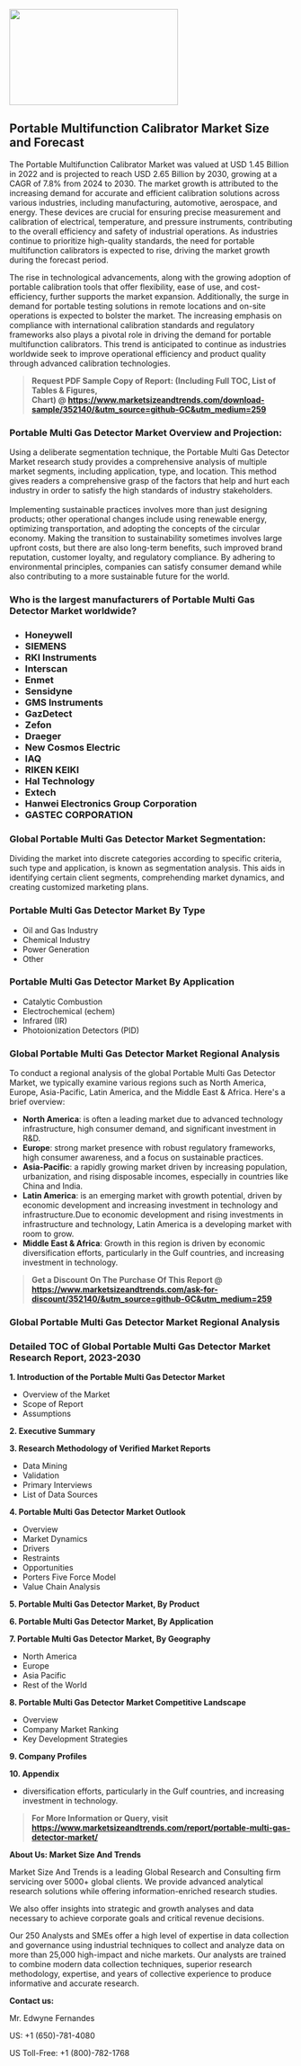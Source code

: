<p><img class="alignnone size-medium wp-image-20088" src="https://ffe5etoiles.com/wp-content/uploads/2024/12/MST1-300x171.png" alt="" width="300" height="171" /></p><h2>Portable Multifunction Calibrator Market Size and Forecast</h2><p>The Portable Multifunction Calibrator Market was valued at USD 1.45 Billion in 2022 and is projected to reach USD 2.65 Billion by 2030, growing at a CAGR of 7.8% from 2024 to 2030. The market growth is attributed to the increasing demand for accurate and efficient calibration solutions across various industries, including manufacturing, automotive, aerospace, and energy. These devices are crucial for ensuring precise measurement and calibration of electrical, temperature, and pressure instruments, contributing to the overall efficiency and safety of industrial operations. As industries continue to prioritize high-quality standards, the need for portable multifunction calibrators is expected to rise, driving the market growth during the forecast period.</p><p>The rise in technological advancements, along with the growing adoption of portable calibration tools that offer flexibility, ease of use, and cost-efficiency, further supports the market expansion. Additionally, the surge in demand for portable testing solutions in remote locations and on-site operations is expected to bolster the market. The increasing emphasis on compliance with international calibration standards and regulatory frameworks also plays a pivotal role in driving the demand for portable multifunction calibrators. This trend is anticipated to continue as industries worldwide seek to improve operational efficiency and product quality through advanced calibration technologies.</p></p><blockquote id="" class=""><strong>Request PDF Sample Copy of Report: (Including Full TOC, List of Tables &amp; Figures, Chart)&nbsp;@&nbsp;<strong><a href="https://www.marketsizeandtrends.com/download-sample/352140/&utm_source=github-GC&utm_medium=259" target="_blank">https://www.marketsizeandtrends.com/download-sample/352140/&utm_source=github-GC&utm_medium=259</a></strong></strong></blockquote><h3 id="" class="">Portable Multi Gas Detector Market&nbsp;Overview and Projection:</h3><p id="" class="">Using a deliberate segmentation technique, the Portable Multi Gas Detector Market research study provides a comprehensive analysis of multiple market segments, including application, type, and location. This method gives readers a comprehensive grasp of the factors that help and hurt each industry in order to satisfy the high standards of industry stakeholders. <br /> <br />Implementing sustainable practices involves more than just designing products; other operational changes include using renewable energy, optimizing transportation, and adopting the concepts of the circular economy. Making the transition to sustainability sometimes involves large upfront costs, but there are also long-term benefits, such improved brand reputation, customer loyalty, and regulatory compliance. By adhering to environmental principles, companies can satisfy consumer demand while also contributing to a more sustainable future for the world.</p><h3 id="" class="">Who is the largest manufacturers of&nbsp;Portable Multi Gas Detector Market worldwide?</h3><h3 class=""><p><ul><li>Honeywell </li><li> SIEMENS </li><li> RKI Instruments </li><li> Interscan </li><li> Enmet </li><li> Sensidyne </li><li> GMS Instruments </li><li> GazDetect </li><li> Zefon </li><li> Draeger </li><li> New Cosmos Electric </li><li> IAQ </li><li> RIKEN KEIKI </li><li> Hal Technology </li><li> Extech </li><li> Hanwei Electronics Group Corporation </li><li> GASTEC CORPORATION</li></ul></p></h3><h3 id="" class="">Global&nbsp;Portable Multi Gas Detector Market Segmentation:</h3><p id="" class="">Dividing the market into discrete categories according to specific criteria, such type and application, is known as segmentation analysis. This aids in identifying certain client segments, comprehending market dynamics, and creating customized marketing plans.</p><h3 id="" class="">Portable Multi Gas Detector Market&nbsp;By Type</h3><p><p><ul><li>Oil and Gas Industry</li><li> Chemical Industry</li><li> Power Generation</li><li> Other</p></li></ul></p></p><h3 id="" class="">Portable Multi Gas Detector Market&nbsp;By Application</h3><p class=""><p><ul><li>Catalytic Combustion</li><li> Electrochemical (echem)</li><li> Infrared (IR)</li><li> Photoionization Detectors (PID)</li></ul></p></p><h3 id="" class="">Global Portable Multi Gas Detector Market Regional Analysis</h3><p id="" class="">To conduct a regional analysis of the global Portable Multi Gas Detector Market, we typically examine various regions such as North America, Europe, Asia-Pacific, Latin America, and the Middle East &amp; Africa. Here's a brief overview:</p><ul><li><strong>North America</strong>: is often a leading market due to advanced technology infrastructure, high consumer demand, and significant investment in R&amp;D.</li><li><strong>Europe</strong>: strong market presence with robust regulatory frameworks, high consumer awareness, and a focus on sustainable practices.</li><li><strong>Asia-Pacific</strong>: a rapidly growing market driven by increasing population, urbanization, and rising disposable incomes, especially in countries like China and India.</li><li><strong>Latin America</strong>: is an emerging market with growth potential, driven by economic development and increasing investment in technology and infrastructure.Due to economic development and rising investments in infrastructure and technology, Latin America is a developing market with room to grow.</li><li><strong>Middle East &amp; Africa</strong>: Growth in this region is driven by economic diversification efforts, particularly in the Gulf countries, and increasing investment in technology.</li></ul><blockquote id="" class=""><strong>Get a Discount On The Purchase Of This Report @ <strong><a href="https://www.marketsizeandtrends.com/ask-for-discount/352140/&utm_source=github-GC&utm_medium=259" target="_blank">https://www.marketsizeandtrends.com/ask-for-discount/352140/&utm_source=github-GC&utm_medium=259</a></strong></strong></blockquote><h3 id="" class="">Global Portable Multi Gas Detector Market Regional Analysis</h3><h3 id="" class="">Detailed TOC of Global Portable Multi Gas Detector Market Research Report, 2023-2030</h3><p id="" class=""><strong>1. Introduction of the Portable Multi Gas Detector Market</strong></p><ul><li>Overview of the Market</li><li>Scope of Report</li><li>Assumptions</li></ul><p id="" class=""><strong>2. Executive Summary</strong></p><p id="" class=""><strong>3. Research Methodology of Verified Market Reports</strong></p><ul><li>Data Mining</li><li>Validation</li><li>Primary Interviews</li><li>List of Data Sources</li></ul><p id="" class=""><strong>4. Portable Multi Gas Detector Market Outlook</strong></p><ul><li>Overview</li><li>Market Dynamics</li><li>Drivers</li><li>Restraints</li><li>Opportunities</li><li>Porters Five Force Model</li><li>Value Chain Analysis</li></ul><p id="" class=""><strong>5. Portable Multi Gas Detector Market, By Product</strong></p><p id="" class=""><strong>6. Portable Multi Gas Detector Market, By Application</strong></p><p id="" class=""><strong>7. Portable Multi Gas Detector Market, By Geography</strong></p><ul><li>North America</li><li>Europe</li><li>Asia Pacific</li><li>Rest of the World</li></ul><p id="" class=""><strong>8. Portable Multi Gas Detector Market Competitive Landscape</strong></p><ul><li>Overview</li><li>Company Market Ranking</li><li>Key Development Strategies</li></ul><p id="" class=""><strong>9. Company Profiles</strong></p><p id="" class=""><strong>10. Appendix</strong></p><ul><li>diversification efforts, particularly in the Gulf countries, and increasing investment in technology.</li></ul><blockquote id="" class=""><strong>For More Information or Query, visit <strong><strong><a href="https://www.marketsizeandtrends.com/report/portable-multi-gas-detector-market/" target="_blank">https://www.marketsizeandtrends.com/report/portable-multi-gas-detector-market/</a></strong></strong></strong></blockquote><p id="" class=""><strong>About Us: Market Size And Trends</strong></p><p id="" class="">Market Size And Trends is a leading Global Research and Consulting firm servicing over 5000+ global clients. We provide advanced analytical research solutions while offering information-enriched research studies.</p><p id="" class="">We also offer insights into strategic and growth analyses and data necessary to achieve corporate goals and critical revenue decisions.</p><p id="" class="">Our 250 Analysts and SMEs offer a high level of expertise in data collection and governance using industrial techniques to collect and analyze data on more than 25,000 high-impact and niche markets. Our analysts are trained to combine modern data collection techniques, superior research methodology, expertise, and years of collective experience to produce informative and accurate research.</p><p id="" class=""><strong>Contact us:</strong></p><p id="" class="">Mr. Edwyne Fernandes</p><p id="" class="">US: +1 (650)-781-4080</p><p id="" class="">US Toll-Free: +1 (800)-782-1768</p>
